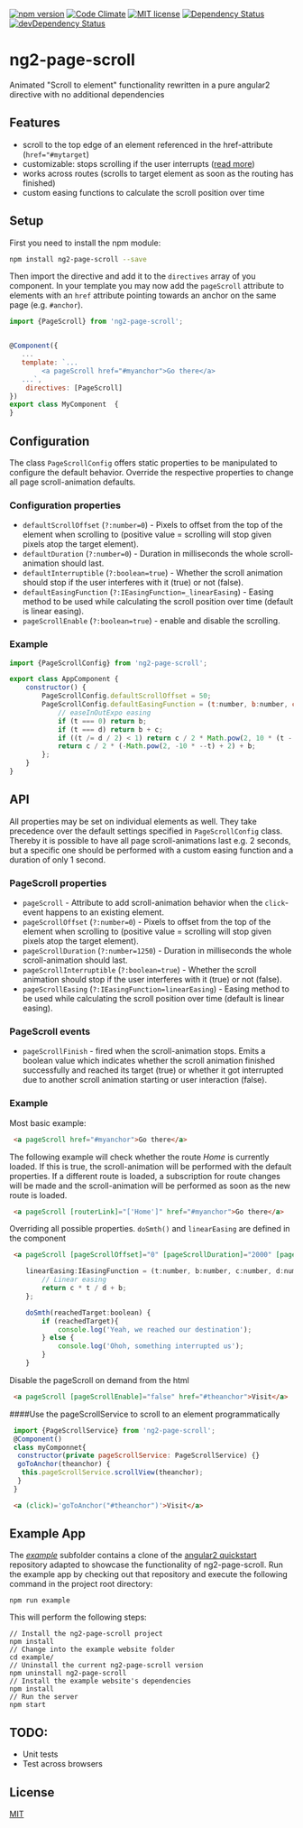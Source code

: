[![npm version](https://img.shields.io/npm/v/ng2-page-scroll.svg?style=flat)](https://www.npmjs.com/package/ng2-page-scroll)
[![Code Climate](https://codeclimate.com/github/Nolanus/ng2-page-scroll/badges/gpa.svg)](https://codeclimate.com/github/Nolanus/ng2-page-scroll)
[![MIT license](http://img.shields.io/badge/license-MIT-brightgreen.svg)](http://opensource.org/licenses/MIT)
[![Dependency Status](https://david-dm.org/Nolanus/ng2-page-scroll.svg)](https://david-dm.org/Nolanus/ng2-page-scroll)
[![devDependency Status](https://david-dm.org/Nolanus/ng2-page-scroll/dev-status.svg)](https://david-dm.org/Nolanus/ng2-page-scroll#info=devDependencies)

# ng2-page-scroll

Animated "Scroll to element" functionality rewritten in a pure angular2 
directive with no additional dependencies

## Features

- scroll to the top edge of an element referenced in the href-attribute 
(`href="#mytarget`)
- customizable: stops scrolling if the user interrupts 
([read more](https://github.com/Nolanus/ng2-page-scroll/wiki/Scroll-Interruption-Interference))
- works across routes (scrolls to target element as soon as the 
routing has finished)
- custom easing functions to calculate the scroll position over time

## Setup

First you need to install the npm module:
```sh
npm install ng2-page-scroll --save
```

Then import the directive and add it to the `directives` array of you
 component. In your template you may now add the `pageScroll` attribute 
 to elements with an `href` attribute pointing towards an anchor on the 
 same page (e.g. `#anchor`).

```js
import {PageScroll} from 'ng2-page-scroll';


@Component({
   ...
   template: `...
        <a pageScroll href="#myanchor">Go there</a>
   ...`,
    directives: [PageScroll]
})
export class MyComponent  {
}
```

## Configuration

The class `PageScrollConfig` offers static properties to be manipulated to 
configure the default behavior. Override the respective properties to change 
all page scroll-animation defaults.

### Configuration properties

- `defaultScrollOffset` (`?:number=0`) - Pixels to offset from the top of 
the element when scrolling to (positive value = scrolling will stop given 
pixels atop the target element).
- `defaultDuration` (`?:number=0`) - Duration in milliseconds the whole 
scroll-animation should last.
- `defaultInterruptible` (`?:boolean=true`) - Whether the scroll animation 
should stop if the user interferes with it (true) or not (false).
- `defaultEasingFunction` (`?:IEasingFunction=_linearEasing`) - Easing method 
to be used while calculating the scroll position over time 
(default is linear easing).
- `pageScrollEnable` (`?:boolean=true`) - enable and disable the scrolling.

### Example

```js
import {PageScrollConfig} from 'ng2-page-scroll';

export class AppComponent {
    constructor() {
        PageScrollConfig.defaultScrollOffset = 50;
        PageScrollConfig.defaultEasingFunction = (t:number, b:number, c:number, d:number):number => {
            // easeInOutExpo easing
            if (t === 0) return b;
            if (t === d) return b + c;
            if ((t /= d / 2) < 1) return c / 2 * Math.pow(2, 10 * (t - 1)) + b;
            return c / 2 * (-Math.pow(2, -10 * --t) + 2) + b;
        };
    }
}
```

## API

All properties may be set on individual elements as well. They take precedence 
over the default settings specified in `PageScrollConfig` class. Thereby it is 
possible to have all page scroll-animations last e.g. 2 seconds, but a 
specific one should be performed with a custom easing function and a duration 
of only 1 second.

### PageScroll properties

- `pageScroll` - Attribute to add scroll-animation behavior when the 
`click`-event happens to an existing element.
- `pageScrollOffset` (`?:number=0`) - Pixels to offset from the top of the 
element when scrolling to (positive value = scrolling will stop given pixels 
atop the target element).
- `pageScrollDuration` (`?:number=1250`) - Duration in milliseconds the whole 
scroll-animation should last.
- `pageScrollInterruptible` (`?:boolean=true`) - Whether the scroll animation 
should stop if the user interferes with it (true) or not (false).
- `pageScrollEasing` (`?:IEasingFunction=linearEasing`) - Easing method to be 
used while calculating the scroll position over time (default is linear easing).

### PageScroll events

- `pageScrollFinish` - fired when the scroll-animation stops. Emits a boolean 
value which indicates whether the scroll animation finished successfully and 
reached its target (true) or whether it got interrupted due to another scroll 
animation starting or user interaction (false).

### Example

Most basic example:

```html
 <a pageScroll href="#myanchor">Go there</a>
```

The following example will check whether the route _Home_ is currently loaded. 
If this is true, the scroll-animation will be performed with the default 
properties. If a different route is loaded, a subscription for route changes 
will be made and the scroll-animation will be performed as soon as the new 
route is loaded.

```html
 <a pageScroll [routerLink]="['Home']" href="#myanchor">Go there</a>
```

Overriding all possible properties. `doSmth()` and `linearEasing` are 
defined in the component

```html
 <a pageScroll [pageScrollOffset]="0" [pageScrollDuration]="2000" [pageScrollEasing]="linearEasing" [pageScrollInterruptible]="false" (pageScrollFinish)="doSmth($event)" href="#theanchor">Visit</a>
```

```js
    linearEasing:IEasingFunction = (t:number, b:number, c:number, d:number):number => {
        // Linear easing
        return c * t / d + b;
    };

    doSmth(reachedTarget:boolean) {
        if (reachedTarget){
            console.log('Yeah, we reached our destination');
        } else {
            console.log('Ohoh, something interrupted us');
        }
    }
```

Disable the pageScroll on demand from the html

```html
 <a pageScroll [pageScrollEnable]="false" href="#theanchor">Visit</a>
```


####Use the pageScrollService to scroll to an element programmatically

```js
 import {PageScrollService} from 'ng2-page-scroll';
 @Component()
 class myComponnet{
  constructor(private pageScrollService: PageScrollService) {}
  goToAnchor(theanchor) {
   this.pageScrollService.scrollView(theanchor);
  }
 }
```

```html
 <a (click)='goToAnchor("#theanchor")'>Visit</a>
```

## Example App

The [_example_](example) subfolder contains a clone of the 
[angular2 quickstart](https://github.com/angular/quickstart) repository 
adapted to showcase the functionality of ng2-page-scroll. Run the 
example app by checking out that repository and execute the 
following command in the project root directory:

 ```
 npm run example
 ```
  
 This will perform the following steps:

 ```
 // Install the ng2-page-scroll project
 npm install
 // Change into the example website folder
 cd example/
 // Uninstall the current ng2-page-scroll version
 npm uninstall ng2-page-scroll
 // Install the example website's dependencies
 npm install
 // Run the server
 npm start
 ```

## TODO:

* Unit tests
* Test across browsers

## License

[MIT](LICENSE)
